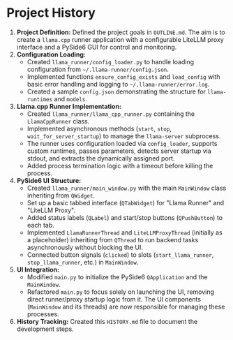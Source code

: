 # Project History

1.  **Project Definition:** Defined the project goals in `OUTLINE.md`. The aim is to create a `llama.cpp` runner application with a configurable LiteLLM proxy interface and a PySide6 GUI for control and monitoring.
2.  **Configuration Loading:**
    *   Created `llama_runner/config_loader.py` to handle loading configuration from `~/.llama-runner/config.json`.
    *   Implemented functions `ensure_config_exists` and `load_config` with basic error handling and logging to `~/.llama-runner/error.log`.
    *   Created a sample `config.json` demonstrating the structure for `llama-runtimes` and `models`.
3.  **Llama.cpp Runner Implementation:**
    *   Created `llama_runner/llama_cpp_runner.py` containing the `LlamaCppRunner` class.
    *   Implemented asynchronous methods (`start`, `stop`, `wait_for_server_startup`) to manage the `llama-server` subprocess.
    *   The runner uses configuration loaded via `config_loader`, supports custom runtimes, passes parameters, detects server startup via stdout, and extracts the dynamically assigned port.
    *   Added process termination logic with a timeout before killing the process.
4.  **PySide6 UI Structure:**
    *   Created `llama_runner/main_window.py` with the main `MainWindow` class inheriting from `QWidget`.
    *   Set up a basic tabbed interface (`QTabWidget`) for "Llama Runner" and "LiteLLM Proxy".
    *   Added status labels (`QLabel`) and start/stop buttons (`QPushButton`) to each tab.
    *   Implemented `LlamaRunnerThread` and `LiteLLMProxyThread` (initially as a placeholder) inheriting from `QThread` to run backend tasks asynchronously without blocking the UI.
    *   Connected button signals (`clicked`) to slots (`start_llama_runner`, `stop_llama_runner`, etc.) in `MainWindow`.
5.  **UI Integration:**
    *   Modified `main.py` to initialize the PySide6 `QApplication` and the `MainWindow`.
    *   Refactored `main.py` to focus solely on launching the UI, removing direct runner/proxy startup logic from it. The UI components (`MainWindow` and its threads) are now responsible for managing these processes.
6.  **History Tracking:** Created this `HISTORY.md` file to document the development steps.

